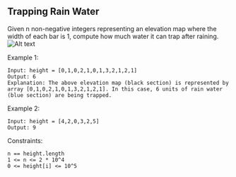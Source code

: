 ## Trapping Rain Water

Given n non-negative integers representing an elevation map where the width of each bar is 1, compute how much water it can trap after raining.
![Alt text](https://assets.leetcode.com/uploads/2018/10/22/rainwatertrap.png)


Example 1:
```
Input: height = [0,1,0,2,1,0,1,3,2,1,2,1]
Output: 6
Explanation: The above elevation map (black section) is represented by array [0,1,0,2,1,0,1,3,2,1,2,1]. In this case, 6 units of rain water (blue section) are being trapped.
```
Example 2:
```
Input: height = [4,2,0,3,2,5]
Output: 9
```
Constraints:
```
n == height.length
1 <= n <= 2 * 10^4
0 <= height[i] <= 10^5
```

